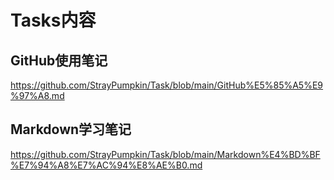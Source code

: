# Tasks内容
## GitHub使用笔记
<https://github.com/StrayPumpkin/Task/blob/main/GitHub%E5%85%A5%E9%97%A8.md>
## Markdown学习笔记
<https://github.com/StrayPumpkin/Task/blob/main/Markdown%E4%BD%BF%E7%94%A8%E7%AC%94%E8%AE%B0.md>
